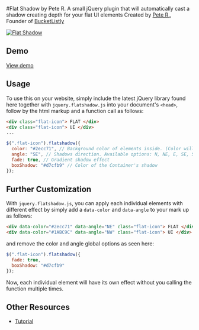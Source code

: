 #Flat Shadow by Pete R.
A small jQuery plugin that will automatically cast a shadow creating depth for your flat UI elements 
Created by [Pete R.](http://www.thepetedesign.com), Founder of [BucketListly](http://www.bucketlistly.com)

[![Flat Shadow](http://www.thepetedesign.com/images/flat_shadow_image.png "Flat Shadow")](http://www.thepetedesign.com/demos/jquery_flat_shadow_demo.html)

## Demo
[View demo](http://thepetedesign.com/demos/jquery_flat_shadow_demo.html)

## Usage
To use this on your website, simply include the latest jQuery library found here together with `jquery.flatshadow.js` into your document's `<head>`, follow by the html markup and a function call as follows:
  
````html
<div class="flat-icon"> FLAT </div>
<div class="flat-icon"> UI </div>
...
````

````javascript
$(".flat-icon").flatshadow({
  color: "#2ecc71", // Background color of elements inside. (Color will be random if left unassigned)
  angle: "SE", // Shadows direction. Available options: N, NE, E, SE, S, SW, W and NW. (Angle will be random if left unassigned)
  fade: true, // Gradient shadow effect
  boxShadow: "#d7cfb9" // Color of the Container's shadow
});
````

## Further Customization
With `jquery.flatshadow.js`, you can apply each individual elements with different effect by simply add a `data-color` and `data-angle` to your mark up as follows:

````html
<div data-color="#2ecc71" data-angle="NE" class="flat-icon"> FLAT </div>
<div data-color="#1ABC9C" data-angle="NW" class="flat-icon"> UI </div>
````
and remove the color and angle global options as seen here:

````javascript
$(".flat-icon").flatshadow({
  fade: true,
  boxShadow: "#d7cfb9"
});
````

Now, each individual element will have its own effect without you calling the function multiple times.

## Other Resources
- [Tutorial](http://www.onextrapixel.com/2013/08/09/add-depth-to-flat-ui-with-flat-shadow-js/)
